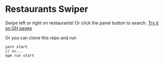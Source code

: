 # Restaurants Swiper
Swipe left or right on restaurants! Or click the panel button to search.
[Try it on GH pages](http://wes337.github.io/restaurant-swiper)

Or you can clone this repo and run

```json5
yarn start
// or...
npm run start
```
